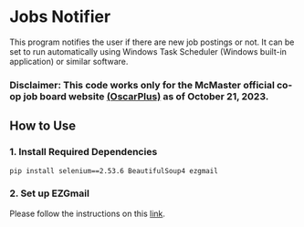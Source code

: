 # Jobs Notifier
This program notifies the user if there are new job postings or not. It can be set to run automatically using Windows Task Scheduler (Windows built-in application) or similar software.

### Disclaimer: This code works only for the McMaster official co-op job board website [(OscarPlus)](oscarplus.mcmaster.ca) as of October 21, 2023.

## How to Use

### 1. Install Required Dependencies
`pip install selenium==2.53.6 BeautifulSoup4 ezgmail`

### 2. Set up EZGmail
Please follow the instructions on this [link](https://pypi.org/project/EZGmail/).

